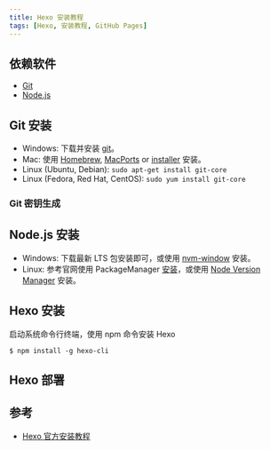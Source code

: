 ```yaml
---
title: Hexo 安装教程
tags: [Hexo, 安装教程, GitHub Pages]
---
```


## 依赖软件

* [Git](https://git-scm.com/)
* [Node.js](https://nodejs.org)

## Git 安装

* Windows: 下载并安装 [git](https://git-scm.com/download/win)。
* Mac: 使用 [Homebrew](http://mxcl.github.com/homebrew/), [MacPorts](http://www.macports.org/) or [installer](http://sourceforge.net/projects/git-osx-installer/) 安装。
* Linux (Ubuntu, Debian): `sudo apt-get install git-core`
* Linux (Fedora, Red Hat, CentOS): `sudo yum install git-core`

### Git 密钥生成

## Node.js 安装

* Windows: 下载最新 LTS 包安装即可，或使用 [nvm-window](https://github.com/coreybutler/nvm-windows) 安装。
* Linux: 参考官网使用 PackageManager [安装](https://nodejs.org/en/download/package-manager/)，或使用 [Node Version Manager](https://github.com/creationix/nvm) 安装。

## Hexo 安装

启动系统命令行终端，使用 npm 命令安装 Hexo

```shell
$ npm install -g hexo-cli
```

## Hexo 部署



## 参考

* [Hexo 官方安装教程][1]

[1]: https://hexo.io/docs/index.html    "Hexo 官方安装教程"
